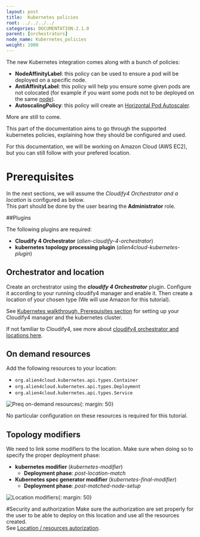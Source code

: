 ```yaml
---
layout: post
title:  Kubernetes policies
root: ../../../../
categories: DOCUMENTATION-2.1.0
parent: [orchestrators]
node_name: Kubernetes_policies
weight: 1000
---
```


The new Kubernetes integration comes along with a bunch of policies:

- **NodeAffinityLabel**: this policy can be used to ensure a pod will be deployed on a specific node.
- **AntiAffinityLabel**: this policy will help you ensure some given pods are not colocated (for example if you want some pods not to be deployed on the same [node](https://kubernetes.io/docs/concepts/architecture/nodes/)).
- **AutoscalingPolicy**: this policy will create an [Horizontal Pod Autoscaler](https://kubernetes.io/docs/tasks/run-application/horizontal-pod-autoscale/).

More are still to come.  

This part of the documentation aims to go through the supported kubernetes policies, explaining how they should be configured and used.  

For this documentation, we will be working on Amazon Cloud (AWS EC2), but you can still follow with your prefered location.

# Prerequisites

In the next sections, we will assume the *Cloudify4 Orchestrator and a location* is configured as below.  
This part should be done by the user bearing the **Administrator** role.

##Plugins

The following plugins are required:

- **Cloudify 4 Orchestrator** (*alien-cloudify-4-orchestrator*)
- **kubernetes topology processing plugin** (*alien4cloud-kubernetes-plugin*)

## Orchestrator and location

Create an orchestrator using the ***cloudify 4 Orchestrator*** plugin. Configure it according to your running cloudify4 manager and enable it. Then create a location of your chosen type (We will use Amazon for this tutorial).  

See  [Kubernetes walkthrough, Prerequisites section](#/documentation/2.1.0/orchestrators/kubernetes/kubernetes_walkthrough.html) for setting up your Cloudify4 manager and the kubernetes cluster.  

If not familiar to Cloudify4, see more about [cloudify4 orchestrator and locations here](#/documentation/2.1.0/orchestrators/cloudify4_driver/index.html).

## On demand resources
Add the following resources to your location:

- `org.alien4cloud.kubernetes.api.types.Container`
- `org.alien4cloud.kubernetes.api.types.Deployment`
- `org.alien4cloud.kubernetes.api.types.Service`

![Preq on-demand resources](../../../images/2.1.0/user_guide/policies/prereq_config_ondemand_resources.png){: margin: 50}   

No particular configuration on these resources is required for this tutorial.

## Topology modifiers
We need to link some modifiers to the location. Make sure when doing so to specify the proper deployment phase:

- **kubernetes modifier** (*kubernetes-modifier*)
    - **Deployment phase**: *post-location-match*
- **Kubernetes spec generator modifier** (*kubernetes-final-modifier*)
    - **Deployment phase**: *post-matched-node-setup*

![Location modifiers](../../../images/kubernetes_walkthrough/location_modifiers.png){: margin: 50}    

#Security and authorization
Make sure the authorization are set properly for the user to be able to deploy on this location and use all the resources created.  
See [Location / resources autorization](#/documentation/2.1.0/user_guide/location_autorization.html).
